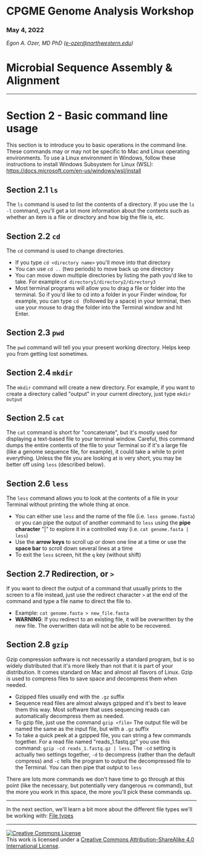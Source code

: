 # CPGME Genome Analysis Workshop

### May 4, 2022

*Egon A. Ozer, MD PhD (<e-ozer@northwestern.edu>)*  

# Microbial Sequence Assembly & Alignment
---

# Section 2 - Basic command line usage

This section is to introduce you to basic operations in the command line. These commands may or may not be specific to Mac and Linux operating environments. To use a Linux environment in Windows, follow these instructions to install Windows Subsystem for Linux (WSL): <https://docs.microsoft.com/en-us/windows/wsl/install> 

## Section 2.1 `ls`

The `ls` command is used to list the contents of a directory. If you use the `ls -l` command, you'll get a lot more information about the contents such as whether an item is a file or directory and how big the file is, etc.


## Section 2.2 `cd`

The `cd` command is used to change directories. 

* If you type `cd <directory name>` you'll move into that directory
* You can use `cd ..` (two periods) to move back up one directory
* You can move down multiple directories by listing the path you'd like to take. For example:`cd directory1/directory2/directory3` 
* Most terminal programs will allow you to drag a file or folder into the terminal. So if you'd like to cd into a folder in your Finder window, for example, you can type `cd ` (followed by a space) in your terminal, then use your mouse to drag the folder into the Terminal window and hit Enter. 

## Section 2.3 `pwd`

The `pwd` command will tell you your present working directory. Helps keep you from getting lost sometimes.  

## Section 2.4 `mkdir`

The `mkdir` command will create a new directory. For example, if you want to create a directory called "output" in your current directory, just type `mkdir output`

## Section 2.5 `cat`

The `cat` command is short for "concatenate", but it's mostly used for displaying a text-based file to your terminal window. Careful, this command dumps the entire contents of the file to your Terminal so if it's a large file (like a genome sequence file, for example), it could take a while to print everything. Unless the file you are looking at is very short, you may be better off using `less` (described below).

## Section 2.6 `less`

The `less` command allows you to look at the contents of a file in your Terminal without printing the whole thing at once.

* You can either use `less` and the name of the file (i.e. `less genome.fasta`) or you can pipe the output of another command to `less` using the **pipe character** "|" to explore it in a controlled way (i.e. `cat genome.fasta | less`)
* Use the **arrow keys** to scroll up or down one line at a time or use the **space bar** to scroll down several lines at a time 
* To exit the `less` screen, hit the `q` key (without shift)

## Section 2.7 Redirection, or `>`

If you want to direct the output of a command that usually prints to the screen to a file instead, just use the redirect character `>` at the end of the command and type a file name to direct the file to.

* Example: `cat genome.fasta > new_file.fasta`
* **WARNING**: If you redirect to an existing file, it will be overwritten by the new file. The overwritten data will not be able to be recovered. 

## Section 2.8 `gzip`

Gzip compression software is not necessarily a standard program, but is so widely distributed that it's more likely than not that it is part of your distribution. It comes standard on Mac and almost all flavors of Linux. Gzip is used to compress files to save space and decompress them when needed.

* Gzipped files usually end with the `.gz` suffix
* Sequence read files are almost always gzipped and it's best to leave them this way. Most software that uses sequencing reads can automatically decompress them as needed.
* To gzip file, just use the command `gzip <file>` The output file will be named the same as the input file, but with a `.gz` suffix
* To take a quick peek at a gzipped file, you can string a few commands together. For a read file named "reads_1.fastq.gz" you use this command: `gzip -cd reads_1.fastq.gz | less`. The `-cd` setting is actually two settings together, `-d` to decompress (rather than the default compress) and `-c` tells the program to output the decompressed file to the Terminal. You can then pipe that output to `less` 

There are lots more commands we don't have time to go through at this point (like the necessary, but potentially very dangerous `rm` command), but the more you work in this space, the more you'll pick these commands up.

---

In the next section, we'll learn a bit more about the different file types we'll be working with: [File types](3_file_types.md)

---

<a rel="license" href="http://creativecommons.org/licenses/by-sa/4.0/"><img alt="Creative Commons License" style="border-width:0" src="https://i.creativecommons.org/l/by-sa/4.0/88x31.png" /></a><br />This work is licensed under a <a rel="license" href="http://creativecommons.org/licenses/by-sa/4.0/">Creative Commons Attribution-ShareAlike 4.0 International License</a>.